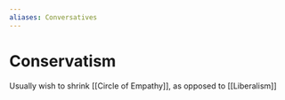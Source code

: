 ```yaml
---
aliases: Conversatives
---
```


# Conservatism

Usually wish to shrink [[Circle of Empathy]], as opposed to [[Liberalism]]
